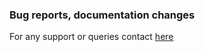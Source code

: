 ### Bug reports, documentation changes
For any support or queries contact [here](mailto:operator.playground@gmail.com)
